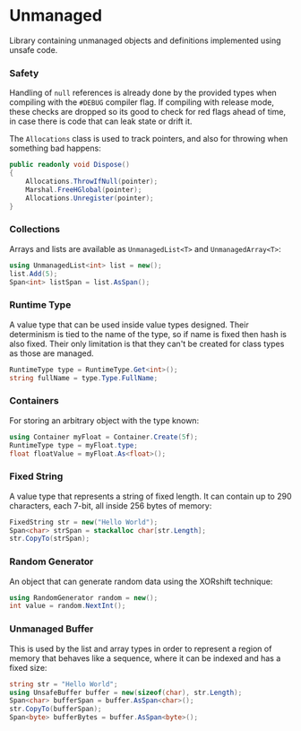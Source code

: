 
# Unmanaged
Library containing unmanaged objects and definitions implemented using unsafe code.

### Safety
Handling of `null` references is already done by the provided types when compiling with
the `#DEBUG` compiler flag. If compiling with release mode, these checks are dropped so its
good to check for red flags ahead of time, in case there is code that can leak state or drift it.

The `Allocations` class is used to track pointers, and also for throwing when something bad happens:
```cs
public readonly void Dispose()
{
    Allocations.ThrowIfNull(pointer);
    Marshal.FreeHGlobal(pointer);
    Allocations.Unregister(pointer);
}
```

### Collections
Arrays and lists are available as `UnmanagedList<T>` and `UnmanagedArray<T>`:
```cs
using UnmanagedList<int> list = new();
list.Add(5);
Span<int> listSpan = list.AsSpan();
```

### Runtime Type
A value type that can be used inside value types designed.
Their determinism is tied to the name of the type, so if name is fixed then hash is also fixed.
Their only limitation is that they can't be created for class types as those are managed.
```cs
RuntimeType type = RuntimeType.Get<int>();
string fullName = type.Type.FullName;
```

### Containers
For storing an arbitrary object with the type known:
```cs
using Container myFloat = Container.Create(5f);
RuntimeType type = myFloat.type;
float floatValue = myFloat.As<float>();
```

### Fixed String
A value type that represents a string of fixed length. It can contain up to 290 characters,
each 7-bit, all inside 256 bytes of memory:
```cs
FixedString str = new("Hello World");
Span<char> strSpan = stackalloc char[str.Length];
str.CopyTo(strSpan);
```

### Random Generator
An object that can generate random data using the XORshift technique:
```cs
using RandomGenerator random = new();
int value = random.NextInt();
```

### Unmanaged Buffer
This is used by the list and array types in order to represent a region of memory that
behaves like a sequence, where it can be indexed and has a fixed size:
```cs
string str = "Hello World";
using UnsafeBuffer buffer = new(sizeof(char), str.Length);
Span<char> bufferSpan = buffer.AsSpan<char>();
str.CopyTo(bufferSpan);
Span<byte> bufferBytes = buffer.AsSpan<byte>();
```
